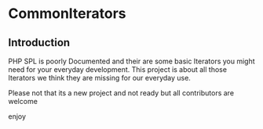 CommonIterators
===============

## Introduction 

PHP SPL is poorly Documented and their are some basic Iterators you might need for your everyday development. 
This project is about all those Iterators  we think they are missing for our everyday use.

Please not that its a new project and not ready but all contributors are welcome


enjoy 
